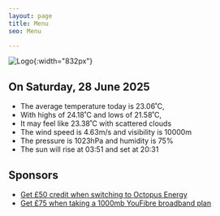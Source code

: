 ```yaml
---
layout: page
title: Menu
seo: Menu

---
```


![Logo](/images/logo.jpg){:width="832px"}

<!-- weather_marker starts -->
## On Saturday, 28 June 2025

- The average temperature today is 23.06˚C,
- With highs of 24.18˚C and lows of 21.58˚C,
- It may feel like 23.38˚C with scattered clouds
- The wind speed is 4.63m/s and visibility is 10000m
- The pressure is 1023hPa and humidity is 75%
- The sun will rise at 03:51 and set at 20:31

<!-- weather_marker ends -->

## Sponsors

- [Get £50 credit when switching to Octopus Energy](https://bit.ly/3oD1nnS)
- [Get £75 when taking a 1000mb YouFibre broadband plan](https://aklam.io/91zWhU?)
